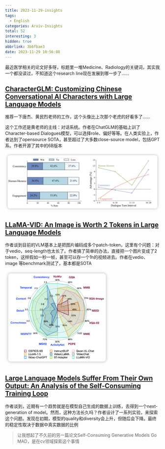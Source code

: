 ```yaml
---
title: 2023-11-29-insights
tags:
  - English
categories: Arxiv-Insights
total: 52
interesting: 3
hidden: true
abbrlink: 3b6fbae3
date: 2023-11-29 10:56:08
---
```


最近医学相关的论文好多呀，标题里一堆Medicine、Radiology的关键词，其实我一个都没读过，不知道这个research line现在发展到哪一步了……



## [CharacterGLM: Customizing Chinese Conversational AI Characters with Large Language Models](https://arxiv.org/pdf/2311.16832.pdf)

推荐一下唐杰、黄民烈老师的工作，这个头像比上次那个老虎的好看多了……

这个工作还是黄老师的主线：对话系统。作者在ChatGLM的基础上训了Character-based Dialogues模型，可以选择role、偏好等等。在人类实验上，作者达到了opensource SOTA，甚至超过了大多数close-source model，包括GPT系。作者开源了其中的6B版本

<img src="../../files/images/arxiv-insights/2023-11-27-12-01/characterGLM.png">

## [LLaMA-VID: An Image is Worth 2 Tokens in Large Language Models](https://arxiv.org/pdf/2311.17043.pdf)

作者谈到目前的VLM基本上是把图片编码成多个patch-token，这里有个问题：对于vedio，seq-length也太长了。作者搞了简单的办法，直接把一个图片变成了2 token，这样假如一秒一帧，甚至可以存一个1h的视频进去。作者在vedio、image 等benchmark测试了，基本都是SOTA

<img src="../../files/images/arxiv-insights/2023-11-27-12-01/LLama-vid.png" style="zoom: 33%;" >



## [Large Language Models Suffer From Their Own Output: An Analysis of the Self-Consuming Training Loop](https://arxiv.org/pdf/2311.16822.pdf)

作者谈到，近期有一个趋势就是在模型自己生成的数据上训练，去得到一个next-generation of model。然而，这种方法长久吗？作者设计了一系列实验，来探索这个问题。发现在初期，模型的quality和diversity会上升，但随后会下降。最终的稳定性取决于数据中真实数据的比例

>  让我想起了不久前的另一篇论文Self-Consuming Generative Models Go MAD，是在cv领域探索这个事情
